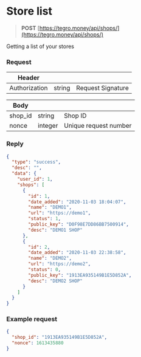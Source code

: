 # Store list

> **POST** [https://tegro.money/api/shops/](https://tegro.money/api/shops/)

Getting a list of your stores

### Request

| Header        |        |                   |
| ------------- | ------ | ----------------- |
| Authorization | string | Request Signature |

| Body     |         |                       |
| -------- | ------- | --------------------- |
| shop\_id | string  | Shop ID               |
| nonce    | integer | Unique request number |

### Reply

```json
{
  "type": "success",
  "desc": "",
  "data": {
    "user_id": 1,
    "shops": [
      {
        "id": 1,
        "date_added": "2020-11-03 18:04:07",
        "name": "DEMO1",
        "url": "https://demo1",
        "status": 1,
        "public_key": "D0F98E7DD86BB7500914",
        "desc": "DEMO1 SHOP"
      },
      {
        "id": 2,
        "date_added": "2020-11-03 22:38:58",
        "name": "DEMO2",
        "url": "https://demo2",
        "status": 0,
        "public_key": "1913EA935149B1E5D852A",
        "desc": "DEMO2 SHOP"
      }
    ]
  }
}
```

### Example request

```json
{
  "shop_id": "1913EA935149B1E5D852A",
  "nonce": 1613435880
}
```
